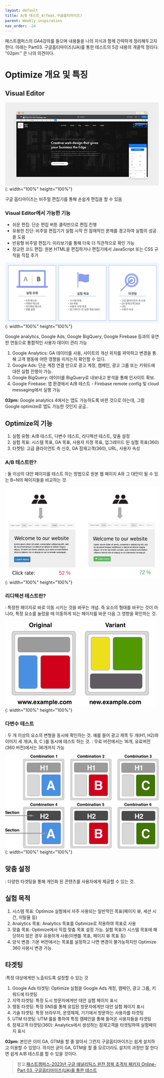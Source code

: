 ```yaml
---
layout: default
title: A/B 테스트_4(feat.구글옵티마이즈)
parent: Weekly inspiration
nav_order: -24
---
```



패스트캠퍼스의 GA4강의를 들으며 내용들을 나의 지식과 함께 간략하게 정리해두고자 한다. 아래는 Part03. 구글옵티마이즈(UA)를 통한 테스트의 5강 내용의 개괄적 정리다.
"02pm:" 은 나의 의견이다.


# Optimize 개요 및 특징

## Visual Editor

![구글 옵티마이즈의 에디터 화면](../../assets/images/posts/Google_optimize_editor.png){: width="100%" height="100%"}

구글 옵티마이즈는 비주얼 편집기를 통해 손쉽게 편집을 할 수 있음

### Visual Editor에서 가능한 기능
<ul>
	<li> 쉬운 편집: 단순 편집 버튼 클릭만으로 편집 진행 </li>
	<li> 유용한 진단: 비주얼 편집기가 실험 시작 전 잠재적인 문제를 경고하여 실험의 성공을 도움 </li>
	<li> 반응형 비주얼 편집기: 미리보기를 통해 더욱 더 직관적으로 확인 가능 </li> 
	<li> 정교한 코드 편집: 원본 HTML을 편집하거나 편집기에서 JavaScript 또는 CSS 규칙을 직접 추가</li>
	</ul>

![구글 옵티마이즈 에디터의 종류, 목표, 타겟팅](../../assets/images/posts/Google_optimize_editor_types,objects,targeting.png){: width="100%" height="100%"}

Google analytics, Google Ads, Google BigQuery, Google Firebase 등과의 유연한 연동으로 통합적인 사용자 데이터 관리 가능

1. Google Analytics: GA 데이터를 사용, 사이트의 개선 위치를 파악하고 변경을 통해 고객 행동에 어떤 영향을 미치는지 확인할 수 있다.
2. Google Ads: 단순 계정 연결 만으로 광고 계정, 캠페인, 광고 그룹 또는 키워드에 대한 실험 진행이 가능.
3. Google BigQuery: 데이터를 BigQuery로 내보내고 분석을 통해 인사이트 확보.
4. Google Firebase: 앱 환경에서 A/B 테스트 - Firebase remote config 및 cloud messaging에서 실행 가능

**02pm:** Google analytics 4에서는 앱도 가능하도록 바뀐 것으로 아는데, 그럼 Google optimize로 앱도 가능한 것인지 궁금..


## Optimize의 기능
1. 실험 유형: A/B 테스트, 다변수 테스트, 리디렉션 테스트, 맞춤 설정
2. 실험 목표: 시스템 목표, GA 목표, 사용자 지정 목표, 업그레이드 된 실험 목표(360)
3. 타켓팅: 고급 클라이언트 측 신호, GA 잠재고객(360), URL, 사용자 속성

### A/B 테스트란?
: 둘 이상의 대안 페이지를 테스트 하는 방법으로 원본 웹 페이지 A와 그 대안이 될 수 있는 B~N의 페이지들을 비교하는 것.

![같은 페이지에서 특정 부분을 바꾼 다음 그 영향을 확인하는 A/B 테스트](../../assets/images/posts/A-B_testing_example.png){: width="100%" height="100%"}

### 리디텍션 테스트란?
: 특정한 페이지로 바로 이동 시키는 것을 바꾸는 개념. 즉 요소의 형태를 바꾸는 것이 아니라, 특정 요소를 눌렀을 때 이동하게 되는 페이지를 바꾼 다음 그 영향을 확인하는 것. 

![어떤 링크로 연결되느냐를 변경하여 그 영향을 확인하는 리디렉션 테스트](../../assets/images/posts/Redirection_test_example.png){: width="100%" height="100%"}

### 다변수 테스트
: 두 개 이상의 요소의 변형을 동시에 확인하는 것. 예를 들어 광고 제목 두 개(H1, H2)와 이미지 세 개(A, B, C )를 동시에 테스트 하는 것.
: 무료 버전에서는 16개, 유료버전(360 버전)에서는 36개까지 가능 

![광고 제목 두개와 이미지 유형 세 개를 조합하여 총 6개 페이지에서 각각의 영향을 동시에 테스트 하는 다변수 테스트](../../assets/images/posts/MVT_test_exmple.png){: width="100%" height="100%"}


## 맞춤 설정
: 다양한 타겟팅을 통해 개인화 된 콘텐츠를 사용자에게 제공할 수 있는 것.

## 실험 목적
1. 시스템 목표: Optimize 실험에서 자주 사용되는 일반적인 목표(페이지 뷰, 세션 시간, 이탈율 등)
2. Analytics 목표: Analytics 목표를 Optimize로 적용하여 목표로 사용
3. 맞춤 목표: Optimize에서 직접 맞춤 목표 설정 가능. 실험 목표가 시스템 목표에 해당하지 않은 경우 유용하게 사용(이벤틑 목표, 페이지 뷰 목표 등)
4. 양식 변경: 기본 버전에서는 목표를 설정하고 나면 변경이 불가능하지만 Optimize 360 사용시 변경 가능.

## 타겟팅
:특정 대상에게만 노출되도록 설정할 수 있는 것

1. Google Ads 타겟팅: Optimize 실험을 Google Ads 계정, 캠페인, 광고 그룹, 키워드에 타겟팅
2. 지역 타겟팅: 특정 도시 방문자에게만 대안 실험 페이지 표시
3. 행동 타겟팅: 특정 SNS를 통해 유입된 방문자에게만 대안 실험 페이지 표시
4. 기술 타겟팅: 특정 브라우저, 운영체제, 기기에서 방문하는 사용자를 타겟팅
5. UTM 타겟팅: UTM 룰을 통하여 특정 캠페인을 통해 들어온 사용자들을 타겟팅
6. 잠재고객 타겟팅(360): Analytics에서 생성하는 잠재고객을 타겟팅하여 실험페이지 표시


**02pm:** 본인은 이미  GA, GTM을 할 줄 알아서 그런지 구글옵티마이즈는 쉽게 설치하고 이용할 수 있었다. 하지만 굳이 GA, GTM을 할 줄 모르더라도 설치의 과정만 잘 한다면 쉽게 A/B 테스트를 할 수 있을 것이다.


> 참고:[패스트캠퍼스-2023년 구글 애널리틱스 완전 정복 초격차 패키지 Online-Part 03. 구글옵티마이즈(UA)를 통한 테스트](https://fastcampus.co.kr/mktg_online_gafour)